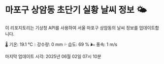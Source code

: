 
# 마포구 상암동 초단기 실황 날씨 정보 🌤️

이 리포지토리는 기상청 API를 사용하여 서울 마포구 상암동의 날씨 정보를 업데이트합니다. 

🌡️ 기온: 19.1 ℃
💧 강수량: 0 mm
💦 습도: 69 %
🌬️ 풍속: 1 m/s

마지막 업데이트 시각: 2025년 06월 02일 07시 10분    
